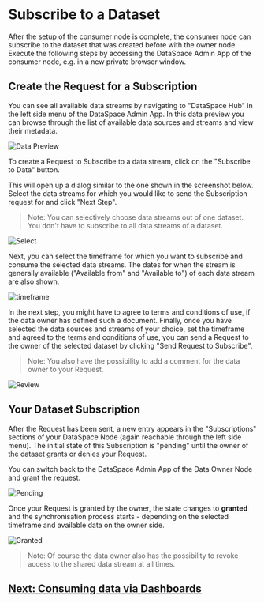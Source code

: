 # Subscribe to a Dataset

After the setup of the consumer node is complete, the consumer node can subscribe to the dataset that was created before with the owner node.
Execute the following steps by accessing the DataSpace Admin App of the consumer node, e.g. in a new private browser window.

## Create the Request for a Subscription

You can see all available data streams by navigating to "DataSpace Hub" in the left side menu of the DataSpace Admin App.
In this data preview you can browse through the list of available data sources and streams and view their metadata.

![Data Preview](img/request-dataset-data-preview.png)

To create a Request to Subscribe to a data stream, click on the "Subscribe to Data" button.

This will open up a dialog similar to the one shown in the screenshot below. Select the data streams for which you would like to send the Subscription request for and click "Next Step".

> Note: You can selectively choose data streams out of one dataset. You don't have to subscribe to all data streams of a dataset.

![Select](img/request-dataset-select.png)

Next, you can select the timeframe for which you want to subscribe and consume the selected data streams. The dates for when the stream is generally available ("Available from" and "Available to") of each data stream are also shown.

![timeframe](img/request-dataset-time-frame.png)

In the next step, you might have to agree to terms and conditions of use, if the data owner has defined such a document.
Finally, once you have selected the data sources and streams of your choice, set the timeframe and agreed to the terms and conditions of use, you can send a Request to the owner of the selected dataset by clicking "Send Request to Subscribe".

> Note: You also have the possibility to add a comment for the data owner to your Request.

![Review](img/request-dataset-review.png)

## Your Dataset Subscription

After the Request has been sent, a new entry appears in the "Subscriptions" sections of your DataSpace Node (again reachable through the left side menu). The initial state of this Subscription is "pending" until the owner of the dataset grants or denies your Request.

You can switch back to the DataSpace Admin App of the Data Owner Node and grant the request.

![Pending](img/request-dataset-pending.png)

Once your Request is granted by the owner, the state changes to **granted** and the synchronisation process starts - depending on the selected timeframe and available data on the owner side.

![Granted](img/request-dataset-granted.png)

> Note: Of course the data owner also has the possibility to revoke access to the shared data stream at all times.

## [Next: Consuming data via Dashboards](./data-consuming/data-via-dashboards.md)
